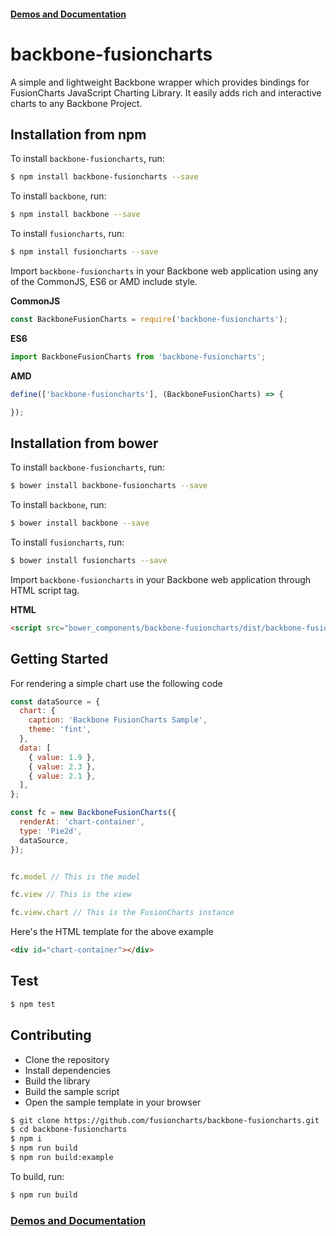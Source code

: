 #### [Demos and Documentation](https://fusioncharts.github.io/backbone-fusioncharts/)

# backbone-fusioncharts

A simple and lightweight Backbone wrapper which provides bindings for FusionCharts JavaScript Charting Library. It easily adds rich and interactive charts to any Backbone Project.

## Installation from npm

To install `backbone-fusioncharts`, run:

```bash
$ npm install backbone-fusioncharts --save
```

To install `backbone`, run:

```bash
$ npm install backbone --save
```

To install `fusioncharts`, run:

```bash
$ npm install fusioncharts --save
```

Import `backbone-fusioncharts` in your Backbone web application using any of the CommonJS, ES6 or AMD include style.

**CommonJS**
```js
const BackboneFusionCharts = require('backbone-fusioncharts');
```

**ES6**
```js
import BackboneFusionCharts from 'backbone-fusioncharts';
```

**AMD**
```js
define(['backbone-fusioncharts'], (BackboneFusionCharts) => {

});
```

## Installation from bower

To install `backbone-fusioncharts`, run:

```bash
$ bower install backbone-fusioncharts --save
```

To install `backbone`, run:

```bash
$ bower install backbone --save
```

To install `fusioncharts`, run:

```bash
$ bower install fusioncharts --save
```

Import `backbone-fusioncharts` in your Backbone web application through HTML script tag.

**HTML**
```html
<script src="bower_components/backbone-fusioncharts/dist/backbone-fusioncharts.min.js" type="text/javascript"></script>
```

## Getting Started

For rendering a simple chart use the following code 

```js
const dataSource = {
  chart: {
    caption: 'Backbone FusionCharts Sample',
    theme: 'fint',
  },
  data: [
    { value: 1.9 },
    { value: 2.3 },
    { value: 2.1 },
  ],
};

const fc = new BackboneFusionCharts({
  renderAt: 'chart-container',
  type: 'Pie2d',
  dataSource,
});


fc.model // This is the model

fc.view // This is the view

fc.view.chart // This is the FusionCharts instance
```

Here's the HTML template for the above example

```html
<div id="chart-container"></div>
```

## Test

```sh
$ npm test
```

## Contributing

* Clone the repository
* Install dependencies
* Build the library
* Build the sample script
* Open the sample template in your browser 

```sh
$ git clone https://github.com/fusioncharts/backbone-fusioncharts.git
$ cd backbone-fusioncharts
$ npm i
$ npm run build 
$ npm run build:example
```

To build, run:

```sh
$ npm run build
```

### [Demos and Documentation](https://fusioncharts.github.io/backbone-fusioncharts/)
